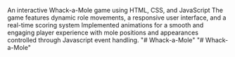  An interactive  Whack-a-Mole game using HTML, CSS, and JavaScript
 The game features dynamic role movements, a responsive user interface, and a real-time scoring system
 Implemented animations for a smooth and engaging player experience with mole positions and appearances controlled through Javascript event handling.
"# Whack-a-Mole" 
"# Whack-a-Mole" 
